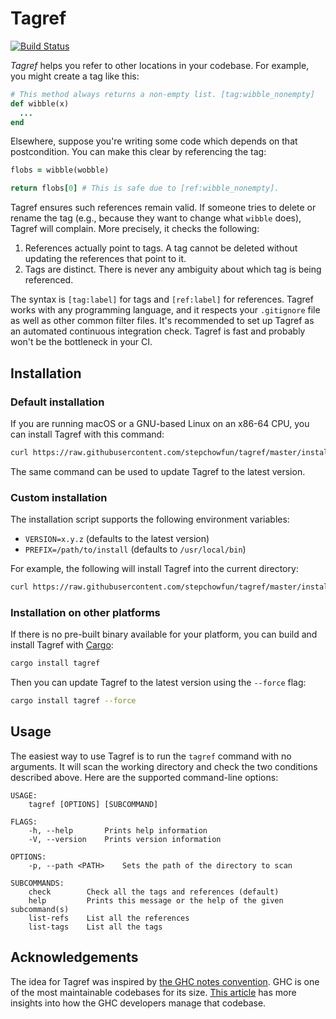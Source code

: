 # Tagref

[![Build Status](https://travis-ci.org/stepchowfun/tagref.svg?branch=master)](https://travis-ci.org/stepchowfun/tagref)

*Tagref* helps you refer to other locations in your codebase. For example, you might create a tag like this:

```ruby
# This method always returns a non-empty list. [tag:wibble_nonempty]
def wibble(x)
  ...
end
```

Elsewhere, suppose you're writing some code which depends on that postcondition. You can make this clear by referencing the tag:

```ruby
flobs = wibble(wobble)

return flobs[0] # This is safe due to [ref:wibble_nonempty].
```

Tagref ensures such references remain valid. If someone tries to delete or rename the tag (e.g., because they want to change what `wibble` does), Tagref will complain. More precisely, it checks the following:

1. References actually point to tags. A tag cannot be deleted without updating the references that point to it.
2. Tags are distinct. There is never any ambiguity about which tag is being referenced.

The syntax is `[tag:label]` for tags and `[ref:label]` for references. Tagref works with any programming language, and it respects your `.gitignore` file as well as other common filter files. It's recommended to set up Tagref as an automated continuous integration check. Tagref is fast and probably won't be the bottleneck in your CI.

## Installation

### Default installation

If you are running macOS or a GNU-based Linux on an x86-64 CPU, you can install Tagref with this command:

```sh
curl https://raw.githubusercontent.com/stepchowfun/tagref/master/install.sh -LSfs | sh
```

The same command can be used to update Tagref to the latest version.

### Custom installation

The installation script supports the following environment variables:

- `VERSION=x.y.z` (defaults to the latest version)
- `PREFIX=/path/to/install` (defaults to `/usr/local/bin`)

For example, the following will install Tagref into the current directory:

```sh
curl https://raw.githubusercontent.com/stepchowfun/tagref/master/install.sh -LSfs | PREFIX=. sh
```

### Installation on other platforms

If there is no pre-built binary available for your platform, you can build and install Tagref with [Cargo](https://doc.rust-lang.org/book/second-edition/ch14-04-installing-binaries.html):

```sh
cargo install tagref
```

Then you can update Tagref to the latest version using the `--force` flag:

```sh
cargo install tagref --force
```

## Usage

The easiest way to use Tagref is to run the `tagref` command with no arguments. It will scan the working directory and check the two conditions described above. Here are the supported command-line options:

```
USAGE:
    tagref [OPTIONS] [SUBCOMMAND]

FLAGS:
    -h, --help       Prints help information
    -V, --version    Prints version information

OPTIONS:
    -p, --path <PATH>    Sets the path of the directory to scan

SUBCOMMANDS:
    check        Check all the tags and references (default)
    help         Prints this message or the help of the given subcommand(s)
    list-refs    List all the references
    list-tags    List all the tags
```

## Acknowledgements

The idea for Tagref was inspired by [the GHC notes convention](https://ghc.haskell.org/trac/ghc/wiki/Commentary/CodingStyle#Commentsinthesourcecode). GHC is one of the most maintainable codebases for its size. [This article](http://www.aosabook.org/en/ghc.html) has more insights into how the GHC developers manage that codebase.
